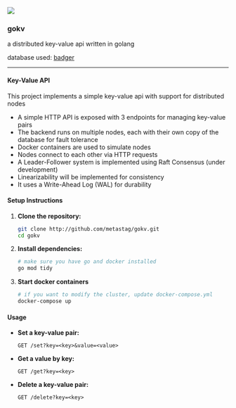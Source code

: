 ![](https://raw.githubusercontent.com/egonelbre/gophers/master/.thumb/vector/fairy-tale/witch-learning.png)


### gokv

a distributed key-value api written in golang

database used: [badger](https://github.com/hypermodeinc/badger)

---

#### Key-Value API

This project implements a simple key-value api with support for distributed nodes
- A simple HTTP API is exposed with 3 endpoints for managing key-value pairs
- The backend runs on multiple nodes, each with their own copy of the database for fault tolerance
- Docker containers are used to simulate nodes
- Nodes connect to each other via HTTP requests
- A Leader-Follower system is implemented using Raft Consensus (under development)
- Linearizability will be implemented for consistency
- It uses a Write-Ahead Log (WAL) for durability

#### Setup Instructions

1. **Clone the repository:**
   ```bash
   git clone http://github.com/metastag/gokv.git
   cd gokv
   ```

2. **Install dependencies:**
   ```bash
   # make sure you have go and docker installed
   go mod tidy
   ```

3. **Start docker containers**
   ```bash
   # if you want to modify the cluster, update docker-compose.yml
   docker-compose up
   ```

#### Usage

- **Set a key-value pair:**
  ```
  GET /set?key=<key>&value=<value>
  ```

- **Get a value by key:**
  ```
  GET /get?key=<key>
  ```

- **Delete a key-value pair:**
  ```
  GET /delete?key=<key>
  ```